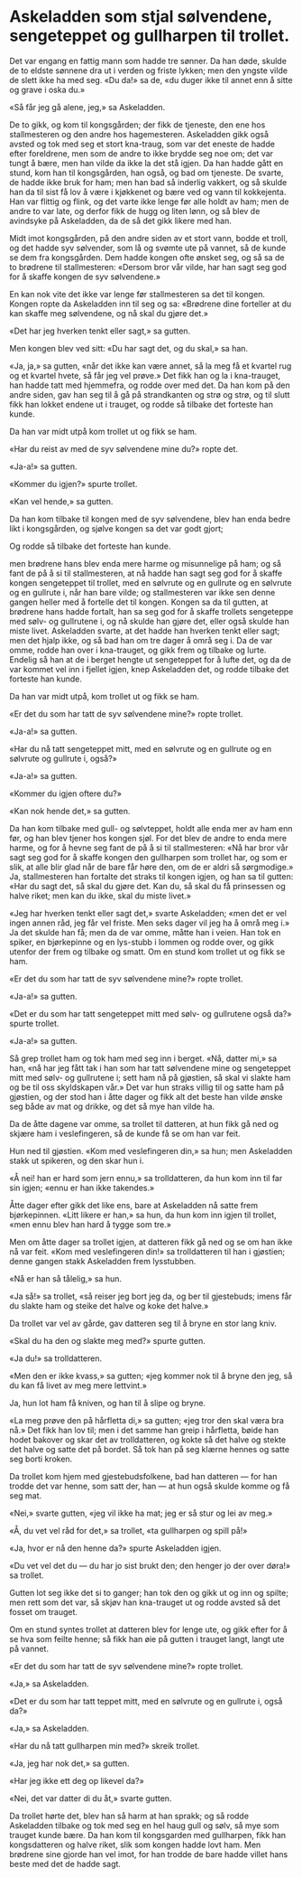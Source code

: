 # Askeladden som stjal sølvendene, sengeteppet og gullharpen til trollet.

Det var engang en fattig mann som hadde tre sønner. Da han døde, skulde de to eldste sønnene dra ut i verden og friste lykken; men den yngste vilde de slett ikke ha med seg. «Du da!» sa de, «du duger ikke til annet enn å sitte og grave i oska du.»

«Så får jeg gå alene, jeg,» sa Askeladden.

De to gikk, og kom til kongsgården; der fikk de tjeneste, den ene hos stallmesteren og den andre hos hagemesteren. Askeladden gikk også avsted og tok med seg et stort kna-traug, som var det eneste de hadde efter foreldrene, men som de andre to ikke brydde seg noe om; det var tungt å bære, men han vilde da ikke la det stå igjen. Da han hadde gått en stund, kom han til kongsgården, han også, og bad om tjeneste. De svarte, de hadde ikke bruk for ham; men han bad så inderlig vakkert, og så skulde han da til sist få lov å være i kjøkkenet og bære ved og vann til kokkejenta. Han var flittig og flink, og det varte ikke lenge før alle holdt av ham; men de andre to var late, og derfor fikk de hugg og liten lønn, og så blev de avindsyke på Askeladden, da de så det gikk likere med han.

Midt imot kongsgården, på den andre siden av et stort vann, bodde et troll, og det hadde syv sølvender, som lå og svømte ute på vannet, så de kunde se dem fra kongsgården. Dem hadde kongen ofte ønsket seg, og så sa de to brødrene til stallmesteren: «Dersom bror vår vilde, har han sagt seg god for å skaffe kongen de syv sølvendene.»

En kan nok vite det ikke var lenge før stallmesteren sa det til kongen. Kongen ropte da Askeladden inn til seg og sa: «Brødrene dine forteller at du kan skaffe meg sølvendene, og nå skal du gjøre det.»

«Det har jeg hverken tenkt eller sagt,» sa gutten.

Men kongen blev ved sitt: «Du har sagt det, og du skal,» sa han.

«Ja, ja,» sa gutten, «når det ikke kan være annet, så la meg få et kvartel rug og et kvartel hvete, så får jeg vel prøve.» Det fikk han og la i kna-trauget, han hadde tatt med hjemmefra, og rodde over med det. Da han kom på den andre siden, gav han seg til å gå på strandkanten og strø og strø, og til slutt fikk han lokket endene ut i trauget, og rodde så tilbake det forteste han kunde.

Da han var midt utpå kom trollet ut og fikk se ham.

«Har du reist av med de syv sølvendene mine du?» ropte det.

«Ja-a!» sa gutten.

«Kommer du igjen?» spurte trollet.

«Kan vel hende,» sa gutten.

Da han kom tilbake til kongen med de syv sølvendene, blev han enda bedre likt i kongsgården, og sjølve kongen sa det var godt gjort;

Og rodde så tilbake det forteste han kunde.

men brødrene hans blev enda mere harme og misunnelige på ham; og så fant de på å si til stallmesteren, at nå hadde han sagt seg god for å skaffe kongen sengeteppet til trollet, med en sølvrute og en gullrute og en sølvrute og en gullrute i, når han bare vilde; og stallmesteren var ikke sen denne gangen heller med å fortelle det til kongen. Kongen sa da til gutten, at brødrene hans hadde fortalt, han sa seg god for å skaffe trollets sengeteppe med sølv- og gullrutene i, og nå skulde han gjøre det, eller også skulde han miste livet. Askeladden svarte, at det hadde han hverken tenkt eller sagt; men det hjalp ikke, og så bad han om tre dager å områ seg i. Da de var omme, rodde han over i kna-trauget, og gikk frem og tilbake og lurte. Endelig så han at de i berget hengte ut sengeteppet for å lufte det, og da de var kommet vel inn i fjellet igjen, knep Askeladden det, og rodde tilbake det forteste han kunde.

Da han var midt utpå, kom trollet ut og fikk se ham.

«Er det du som har tatt de syv sølvendene mine?» ropte trollet.

«Ja-a!» sa gutten.

«Har du nå tatt sengeteppet mitt, med en sølvrute og en gullrute og en sølvrute og gullrute i, også?»

«Ja-a!» sa gutten.

«Kommer du igjen oftere du?»

«Kan nok hende det,» sa gutten.

Da han kom tilbake med gull- og sølvteppet, holdt alle enda mer av ham enn før, og han blev tjener hos kongen sjøl. For det blev de andre to enda mere harme, og for å hevne seg fant de på å si til stallmesteren: «Nå har bror vår sagt seg god for å skaffe kongen den gullharpen som trollet har, og som er slik, at alle blir glad når de bare får høre den, om de er aldri så sørgmodige.» Ja, stallmesteren han fortalte det straks til kongen igjen, og han sa til gutten: «Har du sagt det, så skal du gjøre det. Kan du, så skal du få prinsessen og halve riket; men kan du ikke, skal du miste livet.»

«Jeg har hverken tenkt eller sagt det,» svarte Askeladden; «men det er vel ingen annen råd, jeg får vel friste. Men seks dager vil jeg ha å områ meg i.» Ja det skulde han få; men da de var omme, måtte han i veien. Han tok en spiker, en bjørkepinne og en lys-stubb i lommen og rodde over, og gikk utenfor der frem og tilbake og smatt. Om en stund kom trollet ut og fikk se ham.

«Er det du som har tatt de syv sølvendene mine?» ropte trollet.

«Ja-a!» sa gutten.

«Det er du som har tatt sengeteppet mitt med sølv- og gullrutene også da?» spurte trollet.

«Ja-a!» sa gutten.

Så grep trollet ham og tok ham med seg inn i berget. «Nå, datter mi,» sa han, «nå har jeg fått tak i han som har tatt sølvendene mine og sengeteppet mitt med sølv- og gullrutene i; sett ham nå på gjøstien, så skal vi slakte ham og be til oss skyldskapen vår.» Det var hun straks villig til og satte ham på gjøstien, og der stod han i åtte dager og fikk alt det beste han vilde ønske seg både av mat og drikke, og det så mye han vilde ha.

Da de åtte dagene var omme, sa trollet til datteren, at hun fikk gå ned og skjære ham i veslefingeren, så de kunde få se om han var feit.

Hun ned til gjøstien. «Kom med veslefingeren din,» sa hun; men Askeladden stakk ut spikeren, og den skar hun i.

«Å nei! han er hard som jern ennu,» sa trolldatteren, da hun kom inn til far sin igjen; «ennu er han ikke takendes.»

Åtte dager efter gikk det like ens, bare at Askeladden nå satte frem bjørkepinnen. «Litt likere er han,» sa hun, da hun kom inn igjen til trollet, «men ennu blev han hard å tygge som tre.»

Men om åtte dager sa trollet igjen, at datteren fikk gå ned og se om han ikke nå var feit. «Kom med veslefingeren din!» sa trolldatteren til han i gjøstien; denne gangen stakk Askeladden frem lysstubben.

«Nå er han så tålelig,» sa hun.

«Ja så!» sa trollet, «så reiser jeg bort jeg da, og ber til gjestebuds; imens får du slakte ham og steike det halve og koke det halve.»

Da trollet var vel av gårde, gav datteren seg til å bryne en stor lang kniv.

«Skal du ha den og slakte meg med?» spurte gutten.

«Ja du!» sa trolldatteren.

«Men den er ikke kvass,» sa gutten; «jeg kommer nok til å bryne den jeg, så du kan få livet av meg mere lettvint.»

Ja, hun lot ham få kniven, og han til å slipe og bryne.

«La meg prøve den på hårfletta di,» sa gutten; «jeg tror den skal væra bra nå.» Det fikk han lov til; men i det samme han greip i hårfletta, bøide han hodet bakover og skar det av trolldatteren, og kokte så det halve og stekte det halve og satte det på bordet. Så tok han på seg klærne hennes og satte seg borti kroken.

Da trollet kom hjem med gjestebudsfolkene, bad han datteren — for han trodde det var henne, som satt der, han — at hun også skulde komme og få seg mat.

«Nei,» svarte gutten, «jeg vil ikke ha mat; jeg er så stur og lei av meg.»

«Å, du vet vel råd for det,» sa trollet, «ta gullharpen og spill på!»

«Ja, hvor er nå den henne da?» spurte Askeladden igjen.

«Du vet vel det du — du har jo sist brukt den; den henger jo der over døra!» sa trollet.

Gutten lot seg ikke det si to ganger; han tok den og gikk ut og inn og spilte; men rett som det var, så skjøv han kna-trauget ut og rodde avsted så det fosset om trauget.

Om en stund syntes trollet at datteren blev for lenge ute, og gikk efter for å se hva som feilte henne; så fikk han øie på gutten i trauget langt, langt ute på vannet.

«Er det du som har tatt de syv sølvendene mine?» ropte trollet.

«Ja,» sa Askeladden.

«Det er du som har tatt teppet mitt, med en sølvrute og en gullrute i, også da?»

«Ja,» sa Askeladden.

«Har du nå tatt gullharpen min med?» skreik trollet.

«Ja, jeg har nok det,» sa gutten.

«Har jeg ikke ett deg op likevel da?»

«Nei, det var datter di du åt,» svarte gutten.

Da trollet hørte det, blev han så harm at han sprakk; og så rodde Askeladden tilbake og tok med seg en hel haug gull og sølv, så mye som trauget kunde bære. Da han kom til kongsgarden med gullharpen, fikk han kongsdatteren og halve riket, slik som kongen hadde lovt ham. Men brødrene sine gjorde han vel imot, for han trodde de bare hadde villet hans beste med det de hadde sagt.
